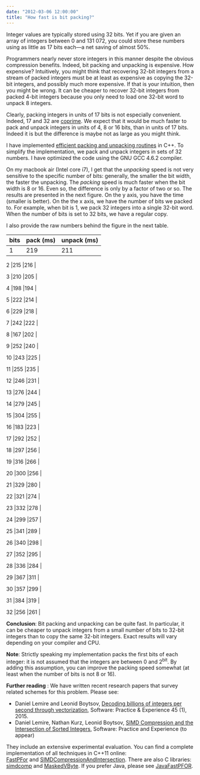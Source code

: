 ```yaml
---
date: "2012-03-06 12:00:00"
title: "How fast is bit packing?"
---
```




Integer values are typically stored using 32 bits. Yet if you are given an array of integers between 0 and 131&nbsp;072, you could store these numbers using as little as 17 bits each&mdash;a net saving of almost 50%. 

Programmers nearly never store integers in this manner despite the obvious compression benefits. Indeed, bit packing and unpacking is expensive. How expensive? Intuitively, you might think that recovering 32-bit integers from a stream of packed integers must be at least as expensive as copying the 32-bit integers, and possibly much more expensive. If that is your intuition, then you might be wrong. It can be cheaper to recover 32-bit integers from packed 4-bit integers because you only need to load one 32-bit word to unpack 8 integers. 

Clearly, packing integers in units of 17 bits is not especially convenient. Indeed, 17 and 32 are [coprime](https://en.wikipedia.org/wiki/Coprime). We expect that it would be much faster to pack and unpack integers in units of 4, 8 or 16 bits, than in units of 17 bits. Indeed it is but the difference is maybe not as large as you might think.

I have implemented [efficient packing and unpacking routines](http://pastebin.com/ugGnk00p) in C++. To simplify the implementation, we pack and unpack integers in sets of 32 numbers. I have optimized the code using the GNU GCC 4.6.2 compiler. 

On my macbook air (Intel core i7), I get that the _unpacking_ speed is not very sensitive to the specific number of bits: generally, the smaller the bit width, the faster the unpacking. The _packing_ speed is much faster when the bit width is 8 or 16. Even so, the difference is only by a factor of two or so. The results are presented in the next figure. On the y axis, you have the time (smaller is better). On the the x axis, we have the number of bits we packed to. For example, when bit is 1, we pack 32 integers into a single 32-bit word. When the number of bits is set to 32 bits, we have a regular copy.

I also provide the raw numbers behind the figure in the next table. 

bits                     |pack (ms)                |unpack (ms)              |
-------------------------|-------------------------|-------------------------|
1                        |219                      |211                      |

2                        |215                      |216                      |

3                        |210                      |205                      |

4                        |198                      |194                      |

5                        |222                      |214                      |

6                        |229                      |218                      |

7                        |242                      |222                      |

8                        |167                      |202                      |

9                        |252                      |240                      |

10                       |243                      |225                      |

11                       |255                      |235                      |

12                       |246                      |231                      |

13                       |276                      |244                      |

14                       |279                      |245                      |

15                       |304                      |255                      |

16                       |183                      |223                      |

17                       |292                      |252                      |

18                       |297                      |256                      |

19                       |316                      |266                      |

20                       |300                      |256                      |

21                       |329                      |280                      |

22                       |321                      |274                      |

23                       |332                      |278                      |

24                       |299                      |257                      |

25                       |341                      |289                      |

26                       |340                      |298                      |

27                       |352                      |295                      |

28                       |336                      |284                      |

29                       |367                      |311                      |

30                       |357                      |299                      |

31                       |384                      |319                      |

32                       |256                      |261                      |



__Conclusion__: Bit packing and unpacking can be quite fast. In particular, it can be cheaper to unpack integers from a small number of bits to 32-bit integers than to copy the same 32-bit integers. Exact results will vary depending on your compiler and CPU.

__Note__: Strictly speaking my implementation packs the first bits of each integer: it is not assumed that the integers are between 0 and 2<sup>bit</sup>. By adding this assumption, you can improve the packing speed somewhat (at least when the number of bits is not 8 or 16).

__Further reading__ : We have written recent research papers that survey related schemes for this problem. Please see:

- Daniel Lemire and Leonid Boytsov, [Decoding billions of integers per second through vectorization](http://arxiv.org/abs/1209.2137), Software: Practice &#038; Experience 45 (1), 2015.
- Daniel Lemire, Nathan Kurz, Leonid Boytsov, [SIMD Compression and the Intersection of Sorted Integers]( http://arxiv.org/abs/1401.6399), Software: Practice and Experience (to appear)


They include an extensive experimental evaluation. You can find a complete implementation of all techniques in C++11 online:<br/>
<a href="https://github.com/lemire/FastPFor" title="FastPFor">FastPFor</a> and <a href="https://github.com/lemire/SIMDCompressionAndIntersection" title="SIMDCompressionAndIntersection">SIMDCompressionAndIntersection</a>. There are also C libraries: [simdcomp](https://github.com/lemire/simdcomp) and <a href="https://github.com/lemire/MaskedVByte" title="MaskedVByte">MaskedVByte</a>. If you prefer Java, please see [JavaFastPFOR](https://github.com/lemire/JavaFastPFOR).

